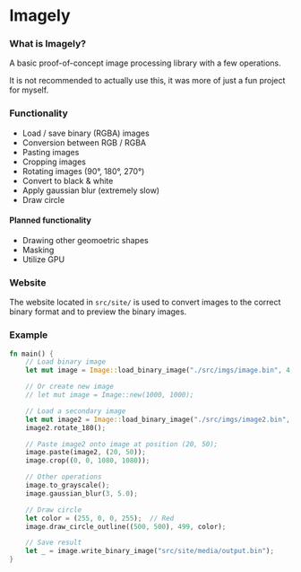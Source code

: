 # Imagely

### What is Imagely?

A basic proof-of-concept image processing library with a few operations.

It is not recommended to actually use this, it was more of just a fun project for myself.

### Functionality

- Load / save binary (RGBA) images
- Conversion between RGB / RGBA
- Pasting images
- Cropping images
- Rotating images (90°, 180°, 270°)
- Convert to black & white
- Apply gaussian blur (extremely slow)
- Draw circle

#### Planned functionality

- Drawing other geomoetric shapes
- Masking
- Utilize GPU

### Website

The website located in `src/site/` is used to convert images to the correct binary format and to preview the binary images.

### Example

```rust
fn main() {
    // Load binary image
    let mut image = Image::load_binary_image("./src/imgs/image.bin", 4, 1080, 1920).unwrap();

    // Or create new image
    // let mut image = Image::new(1000, 1000);

    // Load a secondary image
    let mut image2 = Image::load_binary_image("./src/imgs/image2.bin", 4, 640, 468).unwrap();
    image2.rotate_180();

    // Paste image2 onto image at position (20, 50);
    image.paste(image2, (20, 50));
    image.crop((0, 0, 1080, 1080));

    // Other operations
    image.to_grayscale();
    image.gaussian_blur(3, 5.0);

    // Draw circle
    let color = (255, 0, 0, 255);  // Red
    image.draw_circle_outline((500, 500), 499, color);

    // Save result
    let _ = image.write_binary_image("src/site/media/output.bin");
}
```